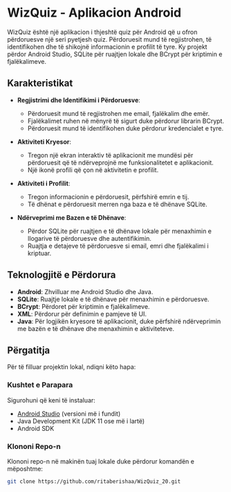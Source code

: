 # WizQuiz - Aplikacion Android

WizQuiz është një aplikacion i thjeshtë quiz për Android që u ofron përdoruesve një seri pyetjesh quiz. Përdoruesit mund të regjistrohen, të identifikohen dhe të shikojnë informacionin e profilit të tyre. Ky projekt përdor Android Studio, SQLite për ruajtjen lokale dhe BCrypt për kriptimin e fjalëkalimeve.

## Karakteristikat

- **Regjistrimi dhe Identifikimi i Përdoruesve**:
  - Përdoruesit mund të regjistrohen me email, fjalëkalim dhe emër.
  - Fjalëkalimet ruhen në mënyrë të sigurt duke përdorur librarin BCrypt.
  - Përdoruesit mund të identifikohen duke përdorur kredencialet e tyre.

- **Aktiviteti Kryesor**:
  - Tregon një ekran interaktiv të aplikacionit me mundësi për përdoruesit që të ndërveprojnë me funksionalitetet e aplikacionit.
  - Një ikonë profili që çon në aktivitetin e profilit.

- **Aktiviteti i Profilit**:
  - Tregon informacionin e përdoruesit, përfshirë emrin e tij.
  - Të dhënat e përdoruesit merren nga baza e të dhënave SQLite.

- **Ndërveprimi me Bazen e të Dhënave**:
  - Përdor SQLite për ruajtjen e të dhënave lokale për menaxhimin e llogarive të përdoruesve dhe autentifikimin.
  - Ruajtja e detajeve të përdoruesve si email, emri dhe fjalëkalimi i kriptuar.

## Teknologjitë e Përdorura

- **Android**: Zhvilluar me Android Studio dhe Java.
- **SQLite**: Ruajtje lokale e të dhënave për menaxhimin e përdoruesve.
- **BCrypt**: Përdoret për kriptimin e fjalëkalimeve.
- **XML**: Përdorur për definimin e pamjeve të UI.
- **Java**: Për logjikën kryesore të aplikacionit, duke përfshirë ndërveprimin me bazën e të dhënave dhe menaxhimin e aktiviteteve.

## Përgatitja

Për të filluar projektin lokal, ndiqni këto hapa:

### Kushtet e Parapara

Sigurohuni që keni të instaluar:

- [Android Studio](https://developer.android.com/studio) (versioni më i fundit)
- Java Development Kit (JDK 11 ose më i lartë)
- Android SDK

### Klononi Repo-n

Klononi repo-n në makinën tuaj lokale duke përdorur komandën e mëposhtme:

```bash
git clone https://github.com/ritaberishaa/WizQuiz_20.git
